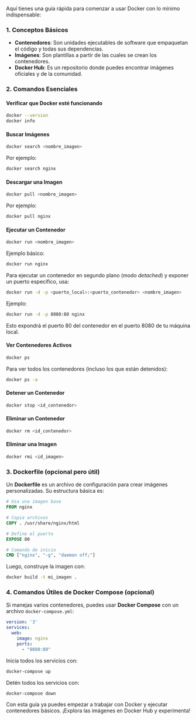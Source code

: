 Aquí tienes una guía rápida para comenzar a usar Docker con lo mínimo indispensable:

### 1. Conceptos Básicos
- **Contenedores**: Son unidades ejecutables de software que empaquetan el código y todas sus dependencias.
- **Imágenes**: Son plantillas a partir de las cuales se crean los contenedores. 
- **Docker Hub**: Es un repositorio donde puedes encontrar imágenes oficiales y de la comunidad.

### 2. Comandos Esenciales

#### Verificar que Docker esté funcionando
```bash
docker --version
docker info
```

#### Buscar Imágenes
```bash
docker search <nombre_imagen>
```
Por ejemplo:
```bash
docker search nginx
```

#### Descargar una Imagen
```bash
docker pull <nombre_imagen>
```
Por ejemplo:
```bash
docker pull nginx
```

#### Ejecutar un Contenedor
```bash
docker run <nombre_imagen>
```
Ejemplo básico:
```bash
docker run nginx
```

Para ejecutar un contenedor en segundo plano (modo *detached*) y exponer un puerto específico, usa:
```bash
docker run -d -p <puerto_local>:<puerto_contenedor> <nombre_imagen>
```
Ejemplo:
```bash
docker run -d -p 8080:80 nginx
```
Esto expondrá el puerto 80 del contenedor en el puerto 8080 de tu máquina local.

#### Ver Contenedores Activos
```bash
docker ps
```

Para ver todos los contenedores (incluso los que están detenidos):
```bash
docker ps -a
```

#### Detener un Contenedor
```bash
docker stop <id_contenedor>
```

#### Eliminar un Contenedor
```bash
docker rm <id_contenedor>
```

#### Eliminar una Imagen
```bash
docker rmi <id_imagen>
```

### 3. Dockerfile (opcional pero útil)
Un **Dockerfile** es un archivo de configuración para crear imágenes personalizadas. Su estructura básica es:
```dockerfile
# Usa una imagen base
FROM nginx

# Copia archivos
COPY . /usr/share/nginx/html

# Define el puerto
EXPOSE 80

# Comando de inicio
CMD ["nginx", "-g", "daemon off;"]
```
Luego, construye la imagen con:
```bash
docker build -t mi_imagen .
```

### 4. Comandos Útiles de Docker Compose (opcional)
Si manejas varios contenedores, puedes usar **Docker Compose** con un archivo `docker-compose.yml`:
```yaml
version: '3'
services:
  web:
    image: nginx
    ports:
      - "8080:80"
```
Inicia todos los servicios con:
```bash
docker-compose up
```
Detén todos los servicios con:
```bash
docker-compose down
```

Con esta guía ya puedes empezar a trabajar con Docker y ejecutar contenedores básicos. ¡Explora las imágenes en Docker Hub y experimenta!
